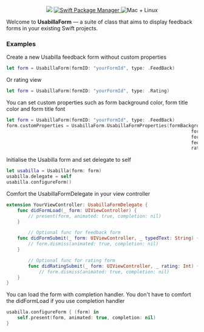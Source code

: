 <p align="center">
    <img src="https://img.shields.io/badge/Swift-5.0-orange.svg" />
    <a href="https://swift.org/package-manager">
        <img src="https://img.shields.io/cocoapods/v/UsabillaForm.svg" alt="Swift Package Manager" />
    </a>
    <img src="https://img.shields.io/badge/platforms-ios-brightgreen.svg?style=flat" alt="Mac + Linux" />
</p>

Welcome to **UsabillaForm** — a suite of class that aims to display feedback forms in your existing Swift projects. 

### Examples 

Create a new Usabilla feedback form without custom properties
```swift
let form = UsabillaForm(formID: "yourFormId", type: .FeedBack)
```

Or rating view
```swift
let form = UsabillaForm(formID: "yourFormId", type: .Rating)
```

You can set custom properties such as form background color, form title color and form title font
```swift
let form = UsabillaForm(formID: "yourFormId", type: .FeedBack)
form.customProperties = UsabillaForm.UsabillaFormProperties(formBackgroundColor: .white,
                                                                    formTitleTextColor: .black,
                                                                    formTitleFont: .systemFont(ofSize: 12, weight: .light),
                                                                    feedBackQuestionTitle: "Your feedback",
                                                                    ratingTitle: "Rate our awesome app")
```

Initialise the Usabilla form and set delegate to self
```swift
let usabilla = Usabilla(form: form)
usabilla.delegate = self
usabilla.configureForm()
```

Comfort the UsabillaFormDelegate in your view controller
```swift
extension YourViewController: UsabillaFormDelegate {
	func didFormLoad(_ form: UIViewController) {
		// present(form, animated: true, completion: nil)
	}

    	// Optional func for feedback form
	func didFormSubmit(_ form: UIViewController, _ typedText: String) {
		// form.dismiss(animated: true, completion: nil)
	}	

        // Optional func for rating form
    	func didRatingSubmit(_ form: UIViewController, _ rating: Int) {
        	// form.dismiss(animated: true, completion: nil)
	}
}
```

You can load the form with completion handler. You don't have to comfort the didFormLoad if you use completion handler
```swift
usabilla.configureForm { (form) in
    self.present(form, animated: true, completion: nil)            
}
```

